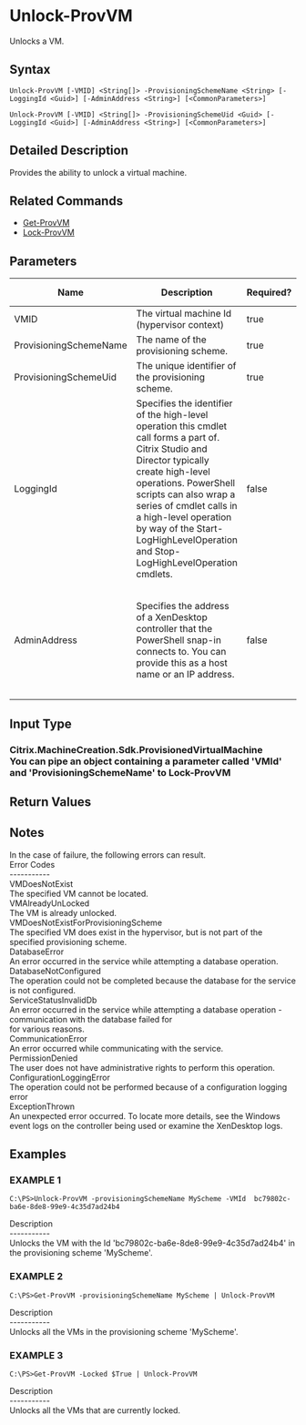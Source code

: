 ﻿# Unlock-ProvVM

   Unlocks a VM.

## Syntax
```
Unlock-ProvVM [-VMID] <String[]> -ProvisioningSchemeName <String> [-LoggingId <Guid>] [-AdminAddress <String>] [<CommonParameters>]

Unlock-ProvVM [-VMID] <String[]> -ProvisioningSchemeUid <Guid> [-LoggingId <Guid>] [-AdminAddress <String>] [<CommonParameters>]
```

## Detailed Description
   Provides the ability to unlock a virtual machine.

## Related Commands
  * [Get-ProvVM](Get-ProvVM.html)
  * [Lock-ProvVM](Lock-ProvVM.html)
## Parameters

| Name   | Description | Required? | Pipeline Input | Default Value |
| --- | --- | --- | --- | --- |
| VMID | The virtual machine Id (hypervisor context) | true | true (ByPropertyName) |  |
| ProvisioningSchemeName | The name of the provisioning scheme. | true | true (ByPropertyName) |  |
| ProvisioningSchemeUid | The unique identifier of the provisioning scheme. | true | false |  |
| LoggingId | Specifies the identifier of the high-level operation this cmdlet call forms a part of. Citrix Studio and Director typically create high-level operations. PowerShell scripts can also wrap a series of cmdlet calls in a high-level operation by way of the Start-LogHighLevelOperation and Stop-LogHighLevelOperation cmdlets. | false | false |  |
| AdminAddress | Specifies the address of a XenDesktop controller that the PowerShell snap-in connects to.  You can provide this as a host name or an IP address. | false | false | LocalHost. Once a value is provided by any cmdlet, this value becomes the default. |

## Input Type
### Citrix.MachineCreation.Sdk.ProvisionedVirtualMachine<br>    You can pipe an object containing a parameter called 'VMId' and 'ProvisioningSchemeName' to Lock-ProvVM
   
## Return Values
### 
   ## Notes
   In the case of failure, the following errors can result.<br>    Error Codes<br>    -----------<br>    VMDoesNotExist<br>    The specified VM cannot be located.<br>    VMAlreadyUnLocked<br>    The VM is already unlocked.<br>    VMDoesNotExistForProvisioningScheme<br>    The specified VM does exist in the hypervisor, but is not part of the specified provisioning scheme.<br>    DatabaseError<br>    An error occurred in the service while attempting a database operation.<br>    DatabaseNotConfigured<br>    The operation could not be completed because the database for the service is not configured.<br>    ServiceStatusInvalidDb<br>    An error occurred in the service while attempting a database operation - communication with the database failed for<br>    for various reasons.<br>    CommunicationError<br>    An error occurred while communicating with the service.<br>    PermissionDenied<br>    The user does not have administrative rights to perform this operation.<br>    ConfigurationLoggingError<br>    The operation could not be performed because of a configuration logging error<br>    ExceptionThrown<br>    An unexpected error occurred.  To locate more details, see the Windows event logs on the controller being used or examine the XenDesktop logs.
## Examples

### EXAMPLE 1
```
C:\PS>Unlock-ProvVM -provisioningSchemeName MyScheme -VMId  bc79802c-ba6e-8de8-99e9-4c35d7ad24b4
```
   Description<br>-----------<br>Unlocks the VM with the Id 'bc79802c-ba6e-8de8-99e9-4c35d7ad24b4' in the provisioning scheme 'MyScheme'.
### EXAMPLE 2
```
C:\PS>Get-ProvVM -provisioningSchemeName MyScheme | Unlock-ProvVM
```
   Description<br>-----------<br>Unlocks all the VMs in the provisioning scheme 'MyScheme'.
### EXAMPLE 3
```
C:\PS>Get-ProvVM -Locked $True | Unlock-ProvVM
```
   Description<br>-----------<br>Unlocks all the VMs that are currently locked.
